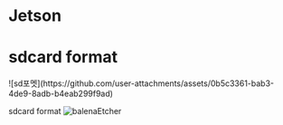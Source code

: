# Jetson

<h1> sdcard format </h1>
![sd포멧](https://github.com/user-attachments/assets/0b5c3361-bab3-4de9-8adb-b4eab299f9ad)

sdcard format 
![balenaEtcher](https://github.com/user-attachments/assets/76c4f148-90ef-47a6-8aba-3bc63556db04)

